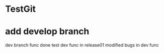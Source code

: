 # TestGit
# add develop branch
dev branch func done
test dev func in release01
modified bugs in dev func
